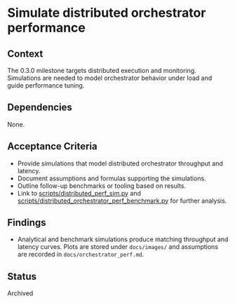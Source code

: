 # Simulate distributed orchestrator performance

## Context
The 0.3.0 milestone targets distributed execution and monitoring. Simulations
are needed to model orchestrator behavior under load and guide performance
tuning.

## Dependencies
None.

## Acceptance Criteria
- Provide simulations that model distributed orchestrator throughput and
  latency.
- Document assumptions and formulas supporting the simulations.
- Outline follow-up benchmarks or tooling based on results.
- Link to [scripts/distributed_perf_sim.py](../scripts/distributed_perf_sim.py)
  and
  [scripts/distributed_orchestrator_perf_benchmark.py](../scripts/distributed_orchestrator_perf_benchmark.py)
  for further analysis.

## Findings
- Analytical and benchmark simulations produce matching throughput and
  latency curves. Plots are stored under `docs/images/` and assumptions are
  recorded in `docs/orchestrator_perf.md`.

## Status
Archived
